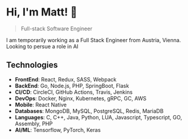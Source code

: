 # Hi, I'm Matt! 👋

>  Full-stack Software Engineer

I am temporarily working as a Full Stack Engineer from Austria, Vienna. Looking to persue a role in AI

##  Technologies
- **FrontEnd**: React, Redux, SASS, Webpack
- **BackEnd**: Go, Node.js, PHP, SpringBoot, Flask
- **CI/CD**: CircleCI, GitHub Actions, Travis, Jenkins
- **DevOps**: Docker, Nginx, Kubernetes, gRPC, GC, AWS 
- **Mobile**: React Native
- **Databases**: MongoDB, MySQL, PostgreSQL, Redis, MariaDB
- **Languages**: C, C++, Java, Python, LUA, Javascript, Typescript, GO, Assembly, PHP
- **AI/ML**: Tensorflow, PyTorch, Keras
